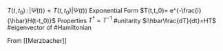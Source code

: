 $T(t,t_0)\,:\, \left| \Psi(t)\right>=T(t,t_0)\left| \Psi(t)\right>$
Exponential Form
$T(t,t_0)= e^{-\frac{i}{\hbar}H(t-t_0)}$
Properties
$T^{\dagger}=T^{-1}$ #unitarity
$i\hbar\frac{dT}{dt}=HT$ #eigenvector of #Hamiltonian

From [[Merzbacher]]
